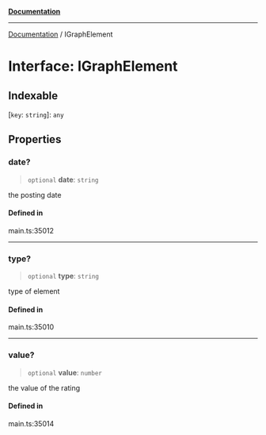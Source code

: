 [**Documentation**](../README.md)

***

[Documentation](../README.md) / IGraphElement

# Interface: IGraphElement

## Indexable

 \[`key`: `string`\]: `any`

## Properties

### date?

> `optional` **date**: `string`

the posting date

#### Defined in

main.ts:35012

***

### type?

> `optional` **type**: `string`

type of element

#### Defined in

main.ts:35010

***

### value?

> `optional` **value**: `number`

the value of the rating

#### Defined in

main.ts:35014
